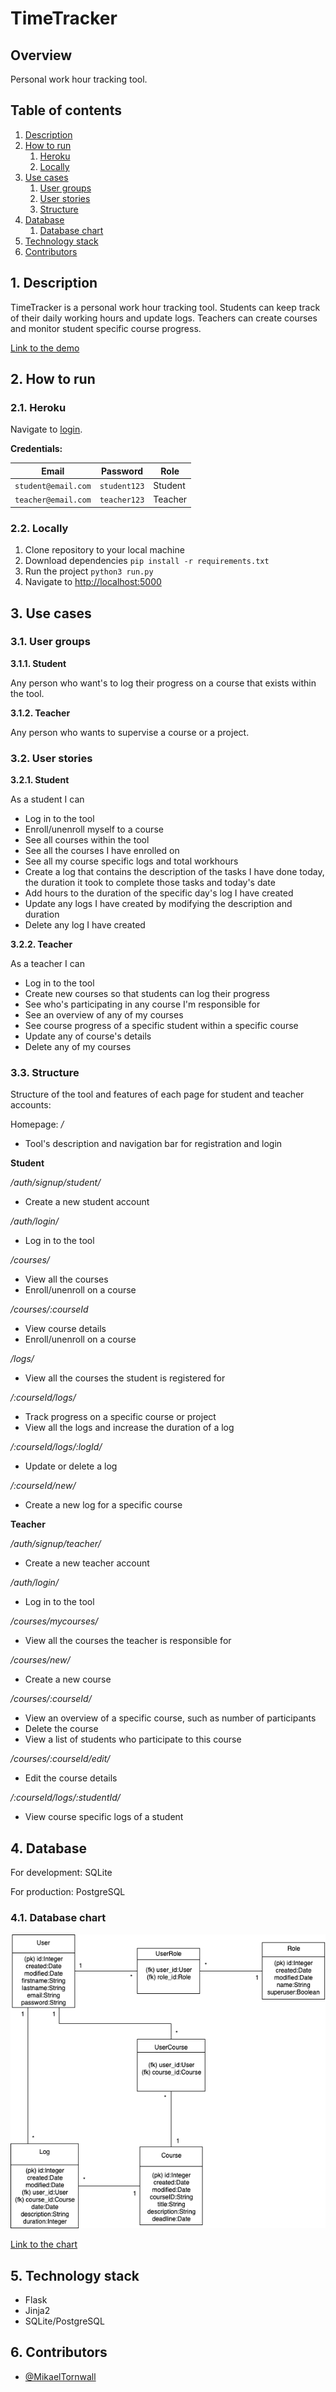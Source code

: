 # TimeTracker

## Overview

Personal work hour tracking tool.

## Table of contents

1. [Description](#description)
2. [How to run](#howtorun)
    1. [Heroku](#heroku)
    2. [Locally](#locally)
3. [Use cases](#usecases)  
    1. [User groups](#usergroups)
    2. [User stories](#userstories)
    3. [Structure](#structure)
4. [Database](#database)
    1. [Database chart](#chart)
5. [Technology stack](#techstack)
6. [Contributors](#contributors)

<a name="description"></a>
## 1. Description

TimeTracker is a personal work hour tracking tool. Students can keep track of their daily working hours and update logs. Teachers can create courses and monitor student specific course progress.

[Link to the demo](https://tsoha-timetracker.herokuapp.com/)

<a name="howtorun"></a>
## 2. How to run

<a name="heroku"></a>
### 2.1. Heroku

Navigate to [login](https://tsoha-timetracker.herokuapp.com/auth/login).

__Credentials:__

| Email               | Password      | Role     |
| --------------------|---------------|----------|
| `student@email.com` | `student123`  | Student  |
| `teacher@email.com` | `teacher123`  | Teacher  |

<a name="locally"></a>
### 2.2. Locally

1. Clone repository to your local machine
2. Download dependencies `pip install -r requirements.txt`
3. Run the project `python3 run.py`
4. Navigate to [http://localhost:5000](http://localhost:5000)

<a name="usecases"></a>
## 3. Use cases

<a name="usergroups"></a>
### 3.1. User groups

__3.1.1. Student__

Any person who want's to log their progress on a course that exists within the tool.

__3.1.2. Teacher__

Any person who wants to supervise a course or a project.

<a name="userstories"></a>
### 3.2. User stories

__3.2.1. Student__

As a student I can
 - Log in to the tool
 - Enroll/unenroll myself to a course
 - See all courses within the tool
 - See all the courses I have enrolled on
 - See all my course specific logs and total workhours
 - Create a log that contains the description of the tasks I have done today, the duration it took to complete those tasks and today's date
 - Add hours to the duration of the specific day's log I have created
 - Update any logs I have created by modifying the description and duration
 - Delete any log I have created

__3.2.2. Teacher__

 As a teacher I can
  - Log in to the tool
  - Create new courses so that students can log their progress
  - See who's participating in any course I'm responsible for
  - See an overview of any of my courses
  - See course progress of a specific student within a specific course
  - Update any of course's details
  - Delete any of my courses

<a name="structure"></a>
### 3.3. Structure

Structure of the tool and features of each page for student and teacher accounts:

Homepage: _/_
- Tool's description and navigation bar for registration and login

__Student__

_/auth/signup/student/_
- Create a new student account

_/auth/login/_
- Log in to the tool

_/courses/_
- View all the courses
- Enroll/unenroll on a course

_/courses/:courseId_
- View course details
- Enroll/unenroll on a course

_/logs/_
- View all the courses the student is registered for

_/:courseId/logs/_
- Track progress on a specific course or project
- View all the logs and increase the duration of a log

_/:courseId/logs/:logId/_
- Update or delete a log

_/:courseId/new/_
- Create a new log for a specific course


__Teacher__

_/auth/signup/teacher/_
- Create a new teacher account

_/auth/login/_
- Log in to the tool

_/courses/mycourses/_
- View all the courses the teacher is responsible for

_/courses/new/_
- Create a new course

_/courses/:courseId/_
- View an overview of a specific course, such as number of participants
- Delete the course
- View a list of students who participate to this course

_/courses/:courseId/edit/_
- Edit the course details

_/:courseId/logs/:studentId/_
- View course specific logs of a student

<a name="database"></a>
## 4. Database

For development: SQLite

For production: PostgreSQL

<a name="chart"></a>
### 4.1. Database chart

![database chart](https://github.com/MikaelTornwall/timetracker/blob/master/documentation/timetracker.png)

[Link to the chart](https://drive.google.com/file/d/176zQnYk9ukeFViq_n_RI6qthSVZ2TaM1/view?usp=sharing)

<a name="techstack"></a>
## 5. Technology stack

* Flask
* Jinja2
* SQLite/PostgreSQL

<a name="contributors"></a>
## 6. Contributors

* [@MikaelTornwall](https://github.com/MikaelTornwall/)
